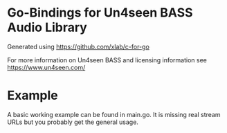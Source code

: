 # Go-Bindings for Un4seen BASS Audio Library

Generated using https://github.com/xlab/c-for-go

For more information on Un4seen BASS and licensing information see https://www.un4seen.com/

# Example

A basic working example can be found in main.go. It is missing real stream URLs but you probably get
the general usage.